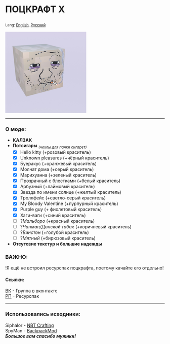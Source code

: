 # ПОЦКРАФТ X
<sub>Lang: [English](README.en.md), [Русский](README.md)</sub>

<img alt="logo" height="256" src="src/main/resources/assets/pozcraft/icon.png" width="256"/>

____
### О моде:
- **КАЛЗАК**  
- **Потсигары** <sub>*(чехлы для пачки сигарет)*</sub>  
  - [X] Hello kitty (+розовый краситель)
  - [X] Unknown pleasures (+чёрный краситель)
  - [X] Буеракус (+оранжевый краситель)
  - [X] Молчат дома (+серый краситель)
  - [X] Марихуанна (+зеленый краситель)
  - [X] Прозрачный с блестками (+белый краситель)
  - [X] Арбузный (+лаймовый краситель)
  - [X] Звезда по имени солнце (+желтый краситель)
  - [X] Троллфейс (+светло-серый краситель)
  - [X] My Bloody Valentine (+пурпурный краситель)
  - [X] Purple guy (+ фиолетовый краситель)
  - [X] Хаги-ваги (+синий краситель)
  - [ ] ?*Мальборо* (+красный краситель)
  - [ ] ?*Чапман/Донской табак* (+коричневый краситель)
  - [ ] ?*Винстон* (+голубой краситель)
  - [ ] ?*Мятный* (+бирюзовый краситель)
- **Отсутсвие текстур и большие надежды**

### ВАЖНО:
!Я ещё не встроил ресурспак поцкрафта, поетому качайте его отдельно!


#### Ссылки:
[ВК](https://vk.com/pozcraft) - Группа в вконтакте  
[РП](https://www.dropbox.com/s/mhvtyikiz5tiv0q/PZCRAFT_3_resourcepack.zip?dl=0) - Ресурспак
____
### Использовались исходники:
Siphalor - [NBT Crafting](https://github.com/Siphalor/nbt-crafting)  
SpyMan - [BackpackMod](https://github.com/SpyMan10/backpackmod)  
***Большое вам спасибо мужики!***